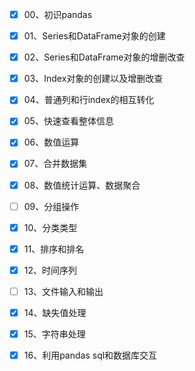 - [x] 00、初识pandas
- [x] 01、Series和DataFrame对象的创建
- [x] 02、Series和DataFrame对象的增删改查
- [x] 03、Index对象的创建以及增删改查
- [x] 04、普通列和行index的相互转化
- [x] 05、快速查看整体信息
- [x] 06、数值运算
- [x] 07、合并数据集
- [x] 08、数值统计运算、数据聚合
- [ ] 09、分组操作
- [x] 10、分类类型
- [x] 11、排序和排名
- [x] 12、时间序列
- [ ] 13、文件输入和输出
- [x] 14、缺失值处理
- [x] 15、字符串处理 
- [x] 16、利用pandas sql和数据库交互

